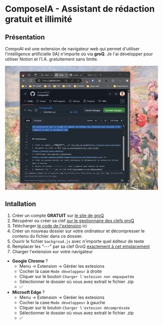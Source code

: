 # ComposeIA - Assistant de rédaction gratuit et illimité

## Présentation

CompoAI est une extension de navigateur web qui permet d'utiliser l'intelligence artificielle (IA) n'importe où via **groQ**. Je l'ai développer pour utiliser Notion et l'I.A. gratuitement sans limite.

![](https://github.com/XenocodeRCE/ComposeIA/blob/main/use-case.gif?raw=true)

## Intallation

1. Créer un compte __**GRATUIT**__ sur [le site de groQ](https://console.groq.com/login)
2. Récupérer ou créer sa clef [sur le gestionnaire des clefs groQ](https://console.groq.com/keys)
3. Télécharger [le code de l'extension](https://github.com/XenocodeRCE/ComposeIA/archive/refs/heads/main.zip) ici
4. Créer un nouveau dossier sur votre ordinateur et décompresser le contenu du fichier dans ce dossier.
5. Ouvrir le fichier `backgroud.js` avec n'importe quel éditeur de texte
6. Remplacer les "---" par sa clef GroQ [exactement à cet emplacement](https://github.com/XenocodeRCE/ComposeIA/blob/52ef92edbc4165ca8875ee125a165a25433b444c/background.js#L191)
7. Charger l'extension sur votre navigateur

- **Google Chrome** ?
  - Menu → Extension → Géréer les extesions
  - Cocher la case `Mode développeur` à droite
  - Cliquer sur le bouton `Charger l'extesion non empaquetée`
  - Sélectionner le dossier où vous avez extrait le fichier .zip
  - ✅
- **Microoft Edge** ?
  - Menu → Extension → Géréer les extesions
  - Cocher la case `Mode développeur` à gauche
  - Cliquer sur le bouton `Charger l'extesion décompréssée`
  - Sélectionner le dossier où vous avez extrait le fichier .zip
  - ✅

